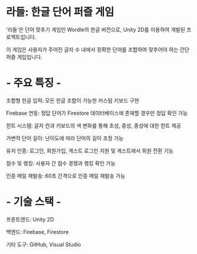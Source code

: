 # 라들: 한글 단어 퍼즐 게임

'라들'은 단어 맞추기 게임인 Wordle의 한글 버전으로, Unity 2D를 이용하여 개발된 프로젝트입니다. 

이 게임은 사용자가 주어진 글자 수 내에서 정확한 단어를 조합하여 맞추어야 하는 간단 퍼즐 게임입니다.

### 
# - 주요 특징 -

조합형 한글 입력: 모든 한글 조합이 가능한 커스텀 키보드 구현

Firebase 연동: 정답 단어가 Firestore 데이터베이스에 존재할 경우만 정답 확인 가능

힌트 시스템: 글자 칸과 키보드의 색 변화를 통해 초성, 중성, 종성에 대한 힌트 제공

가변적 단어 길이: 난이도에 따라 단어의 길이 조정 가능

유저 인증: 로그인, 회원가입, 게스트 로그인 지원 및 게스트에서 회원 전환 기능

점수 및 랭킹: 사용자 간 점수 경쟁과 랭킹 확인 가능

인증 메일 재발송: 60초 간격으로 인증 메일 재발송 가능

### 
# - 기술 스택 -

프론트엔드: Unity 2D

백엔드: Firebase, Firestore

기타 도구: GitHub, Visual Studio
